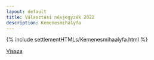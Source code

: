 ```yaml
---
layout: default
title: Választási névjegyzék 2022
description: Kemenesmihályfa
---
```


{% include settlementHTMLs/Kemenesmihaalyfa.html %}

[Vissza](./)